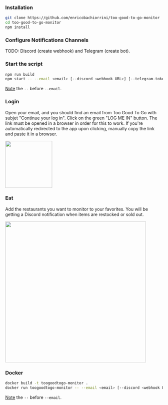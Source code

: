 ### Installation

```bash
git clone https://github.com/enricobachiorrini/too-good-to-go-monitor
cd too-good-to-go-monitor
npm install
```

### Configure Notifications Channels

TODO: Discord (create webhook) and Telegram (create bot).

### Start the script

```bash
npm run build
npm start -- --email <email> [--discord <webhook URL>] [--telegram-token <bot token>] [--telegram-chat <chat id>]
```

[Note](https://docs.npmjs.com/cli/v8/commands/npm-run-script#description) the `--` before `--email`.

### Login

Open your email, and you should find an email from Too Good To Go with subjet "Continue your log in".
Click on the green "LOG ME IN" button. The link must be opened in a browser in order for this to work. If you're automatically redirected to the app upon clicking, manually copy the link and paste it in a browser.

<img src="https://i.ibb.co/X70NcdN/Continue-your-log-in.png" height=150px>

### Eat

Add the restaurants you want to monitor to your favorites. You will be getting a Discord notification when items are restocked or sold out.

<img src="https://i.ibb.co/SN0yQ64/Screen-Shot-2022-10-17-at-11-08-09.png" height="450px">

### Docker

```bash
docker build -t toogoodtogo-monitor .
docker run toogoodtogo-monitor -- --email <email> [--discord <webhook URL>] [--telegram-token <bot token>] [--telegram-chat <chat id>]
```

[Note](https://docs.npmjs.com/cli/v8/commands/npm-run-script#description) the `--` before `--email`.
